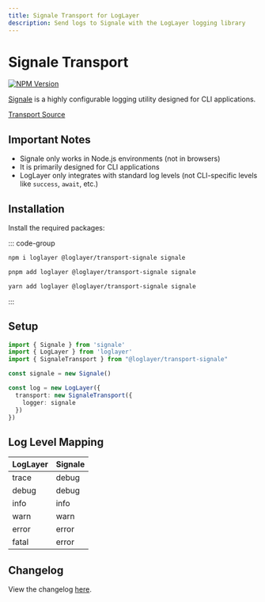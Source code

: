 ```yaml
---
title: Signale Transport for LogLayer
description: Send logs to Signale with the LogLayer logging library
---
```


# Signale Transport <Badge type="tip" text="Server" />

[![NPM Version](https://img.shields.io/npm/v/%40loglayer%2Ftransport-signale)](https://www.npmjs.com/package/@loglayer/transport-signale)

[Signale](https://github.com/klaussinani/signale) is a highly configurable logging utility designed for CLI applications.

[Transport Source](https://github.com/loglayer/loglayer/tree/master/packages/transports/signale)

## Important Notes

- Signale only works in Node.js environments (not in browsers)
- It is primarily designed for CLI applications
- LogLayer only integrates with standard log levels (not CLI-specific levels like `success`, `await`, etc.)

## Installation

Install the required packages:

::: code-group

```sh [npm]
npm i loglayer @loglayer/transport-signale signale
```

```sh [pnpm]
pnpm add loglayer @loglayer/transport-signale signale
```

```sh [yarn]
yarn add loglayer @loglayer/transport-signale signale
```

:::

## Setup

```typescript
import { Signale } from 'signale'
import { LogLayer } from 'loglayer'
import { SignaleTransport } from "@loglayer/transport-signale"

const signale = new Signale()

const log = new LogLayer({
  transport: new SignaleTransport({
    logger: signale
  })
})
```

## Log Level Mapping

| LogLayer | Signale |
|----------|---------|
| trace    | debug   |
| debug    | debug   |
| info     | info    |
| warn     | warn    |
| error    | error   |
| fatal    | error   |

## Changelog

View the changelog [here](./changelogs/signale-changelog.md).